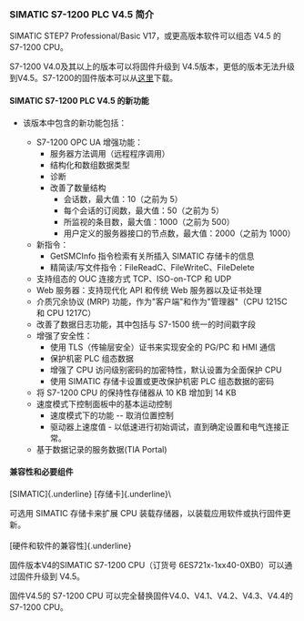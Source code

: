 ### SIMATIC S7-1200 PLC V4.5 简介

SIMATIC STEP7 Professional/Basic V17，或更高版本软件可以组态 V4.5 的
S7-1200 CPU。

S7-1200 V4.0及其以上的版本可以将固件升级到
V4.5版本，更低的版本无法升级到V4.5。S7-1200的固件版本可以从[这里](../../01-resource/08-online_download.htm#firm)下载。

#### SIMATIC S7-1200 PLC V4.5 的新功能

-   该版本中包含的新功能包括：

    -   S7-1200 OPC UA 增强功能：
        -   服务器方法调用（远程程序调用）
        -   结构化和数组数据类型
        -   诊断
        -   改善了数量结构
            -   会话数，最大值：10（之前为 5）
            -   每个会话的订阅数，最大值：50（之前为 5）
            -   所监视的条目数，最大值：1000（之前为 500）
            -   用户定义的服务器接口的节点数，最大值：2000（之前为
                1000）
    -   新指令：
        -   GetSMCInfo 指令检索有关所插入 SIMATIC 存储卡的信息
        -   精简读/写文件指令：FileReadC、FileWriteC、FileDelete
    -   支持组态的 OUC 连接方式 TCP、ISO-on-TCP 和 UDP
    -   Web 服务器：支持现代化 API 和传统 Web 服务器以及证书处理
    -   介质冗余协议 (MRP) 功能，作为"客户端"和作为"管理器"（CPU 1215C
        和 CPU 1217C）
    -   改善了数据日志功能，其中包括与 S7-1500 统一的时间戳字段
    -   增强了安全性：
        -   使用 TLS（传输层安全）证书来实现安全的 PG/PC 和 HMI 通信
        -   保护机密 PLC 组态数据
        -   增强了 CPU 访问级别密码的加密特性，默认设置为全面保护 CPU
        -   使用 SIMATIC 存储卡设置或更改保护机密 PLC 组态数据的密码
    -   将 S7-1200 CPU 的保持性存储器从 10 KB 增加到 14 KB
    -   速度模式下控制面板中的基本运动控制
        -   速度模式下的功能 -- 取消位置控制
        -   驱动器上速度值 -
            以低速进行初始调试，直到确定设置和电气连接正常。
    -   基于数据记录的服务数据(TIA Portal)

#### **兼容性和必要组件**

[SIMATIC]{.underline} [存储卡]{.underline}\

可选用 SIMATIC 存储卡来扩展 CPU
装载存储器，以装载应用软件或执行固件更新。\
 \
[硬件和软件的兼容性]{.underline}

固件版本V4的SIMATIC S7-1200 CPU（订货号
6ES721x-1xx40-0XB0）可以通过固件升级到 V4.5。

固件V4.5的 S7-1200 CPU 可以完全替换固件V4.0、V4.1、V4.2、V4.3、V4.4的
S7-1200 CPU。
